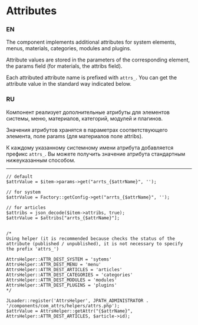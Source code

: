 # Attributes

### EN

The component implements additional attributes for system elements, menus, materials, categories, modules and plugins.

Attribute values are stored in the parameters of the corresponding element, the params field (for materials, the attribs field).

Each attributed attribute name is prefixed with `attrs_`. You can get the attribute value in the standard way indicated below.

### RU

Компонент реализует дополнительные атрибуты для элементов системы, меню, материалов, категорий, модулей и плагинов.

Значения атрибутов хранятся в параметрах соответствующего элемента, поле params (для материалов поле attribs).

К каждому указанному системному имени атрибута добавляется префикс `attrs_`. Вы можете получить значение атрибута стандартным нижеуказанным способом.

---

```
// default
$attrValue = $item->params->get("arrts_{$attrName}", '');

// for system
$attrValue = Factory::getConfig->get("arrts_{$attrName}", '');

// for articles
$attribs = json_decode($item->attribs, true);
$attrValue = $attribs["arrts_{$attrName}"];


/*
Using helper (it is recommended because checks the status of the attribute (published / unpublished), it is not necessary to specify the prefix 'attrs_')

AttrsHelper::ATTR_DEST_SYSTEM = 'sytems'
AttrsHelper::ATTR_DEST_MENU = 'menu'
AttrsHelper::ATTR_DEST_ARTICLES = 'articles'
AttrsHelper::ATTR_DEST_CATEGORIES = 'categories'
AttrsHelper::ATTR_DEST_MODULES = 'modules'
AttrsHelper::ATTR_DEST_PLUGINS = 'plugins'
*/

JLoader::register('AttrsHelper', JPATH_ADMINISTRATOR . '/components/com_attrs/helpers/attrs.php');
$attrValue = AttrsHelper::getAttr("{$attrName}", AttrsHelper::ATTR_DEST_ARTICLES, $article->id);
```
